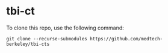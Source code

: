 # tbi-ct

To clone this repo, use the following command:

`git clone --recurse-submodules https://github.com/medtech-berkeley/tbi-cts`

